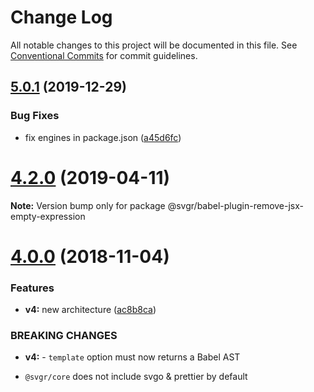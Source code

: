 # Change Log

All notable changes to this project will be documented in this file.
See [Conventional Commits](https://conventionalcommits.org) for commit guidelines.

## [5.0.1](https://github.com/gregberge/svgr/tree/master/packages/babel-plugin-remove-jsx-empty-expression/compare/v5.0.0...v5.0.1) (2019-12-29)

### Bug Fixes

* fix engines in
  package.json ([a45d6fc](https://github.com/gregberge/svgr/tree/master/packages/babel-plugin-remove-jsx-empty-expression/commit/a45d6fc8b43402bec60ed4e9273f90fdc65a23a7))

# [4.2.0](https://github.com/gregberge/svgr/tree/master/packages/babel-plugin-remove-jsx-empty-expression/compare/v4.1.0...v4.2.0) (2019-04-11)

**Note:** Version bump only for package @svgr/babel-plugin-remove-jsx-empty-expression

# [4.0.0](https://github.com/gregberge/svgr/compare/v3.1.0...v4.0.0) (2018-11-04)

### Features

* **v4:** new architecture ([ac8b8ca](https://github.com/gregberge/svgr/commit/ac8b8ca))

### BREAKING CHANGES

* **v4:** - `template` option must now returns a Babel AST

- `@svgr/core` does not include svgo & prettier by default
